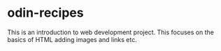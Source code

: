 # odin-recipes

This is an introduction to web development project. This focuses on the basics of HTML adding images and links etc.